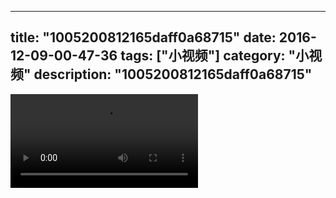 
---
title: "1005200812165daff0a68715"
date: 2016-12-09-00-47-36
tags: ["小视频"]
category: "小视频"
description: "1005200812165daff0a68715"
---
<video src="http://ohtsqip0g.bkt.clouddn.com/1005200812165daff0a68715.mp4" controls="controls"></video>
